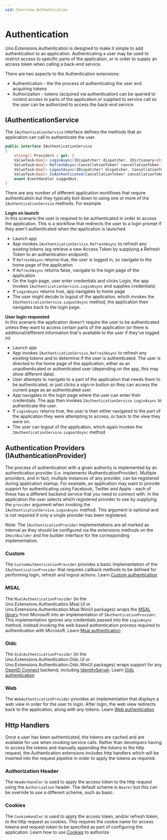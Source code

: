 ```yaml
---
uid: Overview.Authentication
---
```

# Authentication

Uno.Extensions.Authentication is designed to make it simple to add authentication to an application. Authenticating a user may be used to restrict access to specific parts of the application, or in order to supply an access token when calling a back-end service. 

There are two aspects to the Authentication extensions:
- Authentication - the the process of authenticating the user and acquiring tokens
- Authorization - tokens (acquired via authentication) can be queried to control access to parts of the application or supplied to service call so the user can be authorized to access the back-end service

## IAuthenticationService

The `IAuthenticationService` interface defines the methods that an application can call to authenticate the user.  

````csharp
public interface IAuthenticationService
{
	string[] Providers { get; }
	ValueTask<bool> LoginAsync(IDispatcher? dispatcher, IDictionary<string, string>? credentials = default, string? provider = null, CancellationToken? cancellationToken = default);
	ValueTask<bool> RefreshAsync(CancellationToken? cancellationToken = default);
	ValueTask<bool> LogoutAsync(IDispatcher? dispatcher, CancellationToken? cancellationToken = default);
	ValueTask<bool> IsAuthenticated(CancellationToken? cancellationToken = default);
	event EventHandler LoggedOut;
}
````
There are any number of different application workflows that require authentication but they typically boil down to using one or more of the `IAuthenticationService` methods. For example

**Login on launch**  
In this scenario the user is required to be authenticated in order to access the application. This is a workflow that redirects the user to a login prompt if they aren't authenticated when the application is launched.
-   Launch app
-   App invokes `IAuthenticationService.RefreshAsync` to refresh any existing tokens (eg retrieve a new Access Token by supplying a Refresh Token to an authentication endpoint). 
-   If `RefreshAsync` returns true, the user is logged in, so navigate to the home page of the application
-   If `RefreshAsync` returns false, navigate to the login page of the application
-   On the login page, user enter credentials and clicks Login, the app invokes `IAuthenticationService.LoginAsync` and supplies credentials)
-   If `LoginAsync` returns true, app navigates to home page
-   The user might decide to logout of the application, which invokes the `IAuthenticationService.LogoutAsync` method, the application then navigates back to the login page.

**User login requested**  
In this scenario the application doesn't require the user to be authenticated unless they want to access certain parts of the application (or there is additional/different information that's available to the user if they've logged in)
-   Launch app
-   App invokes `IAuthenticationService.RefreshAsync` to refresh any existing tokens and to determine if the user is authenticated. The user is directed to the home page of the application, either as an unauthenticated or authenticated user (depending on the app, this may show different data).
-   User attempts to navigate to a part of the application that needs them to be authenticated, or just clicks a sign-in button so they can access the current page as an authenticated user.
-   App navigates to the login page where the user can enter their credentials. The app then invokes `IAuthenticationService.LoginAsync` to authenticate the user.
-   If `LoginAsync` returns true, the user is then either navigated to the part of the application they were attempting to access, or back to the view they were on.
-   The user can logout of the application, which again invokes the `IAuthenticationService.LogoutAsync` method

## Authentication Providers (IAuthenticationProvider)

The process of authentication with a given authority is implemented by an authentication provider (i.e. implements IAuthenticationProvider). Multiple providers, and in fact, multiple instances of any provider, can be registered during application startup. For example, an application may want to provide support for authenticating using Facebook, Twitter and Apple - each of these has a different backend service that you need to connect with. In the application the user selects which registered provider to use by supplying the `provider` argument when invoking the `IAuthenticationService.LoginAsync` method. This argument is optional and is not required if only a single provider has been registered.

Note: The `IAuthenticationProvider` implementations are all marked as internal as they should be configured via the extensions methods on the `IHostBuilder` and the builder interface for the corresponding implementation. 

### Custom
The `CustomAuthenticationProvider` provides a basic implementation of the `IAuthenticationProvider` that requires callback methods to be defined for performing login, refresh and logout actions. Learn [Custom authentication](xref:Learn.Tutorials.Authentication.HowToAuthentication)

### MSAL
The `MsalAuthenticationProvider` (in the Uno.Extensions.Authentication.Msal.UI or Uno.Extensions.Authentication.Msal.WinUI packages) wraps the [MSAL library](https://github.com/AzureAD/microsoft-authentication-library-for-dotnet) from Microsoft into an implementation of `IAuthenticationProvider`. This implementation ignores any credentials passed into the `LoginAsync` method, instead invoking the web based authentication process required to authentication with Microsoft. Learn [Msal authentication](xref:Learn.Tutorials.Authentication.HowToMsalAuthentication)

### Oidc
The `OidcAuthenticationProvider` (in the Uno.Extensions.Authentication.Oidc.UI or Uno.Extensions.Authentication.Oidc.WinUI packages) wraps support for any [OpenID Connect](https://openid.net/connect/) backend, including [IdentityServer](https://duendesoftware.com/products/identityserver). Learn [Oidc authentication](xref:Learn.Tutorials.Authentication.HowToOidcAuthentication)

### Web
The `WebAuthenticationProvider` provides an implementation that displays a web view in order for the user to login. After login, the web view redirects back to the application, along with any tokens. Learn [Web authentication](xref:Learn.Tutorials.Authentication.HowToWebAuthentication)

## Http Handlers
Once a user has been authenticated, the tokens are cached and are available for use when invoking service calls. Rather than developers having to access the tokens and manually appending the tokens to the http request, the Authentication extensions includes http handlers which will be inserted into the request pipeline in order to apply the tokens as required.

### Authorization Header
The `HeaderHandler` is used to apply the access token to the http request using the `Authorization` header. The default scheme is `Bearer` but this can be override to use a different scheme, such as basic.

### Cookies
The `CookieHandler` is used to apply the access token, and/or refresh token, to the http request as cookies. This requires the cookie name for access tokena and request token to be specified as part of configuring the application. Learn how to use [Cookies](xref:Learn.Tutorials.Authentication.HowToCookieAuthorization) to authorize



